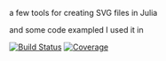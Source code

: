 a few tools for creating SVG files in Julia

and some code exampled I used it in



[![Build Status](https://github.com/lawless-m/SVG.jl/actions/workflows/CI.yml/badge.svg?branch=main)](https://github.com/lawless-m/SVG.jl/actions/workflows/CI.yml?query=branch%3Amain)
[![Coverage](https://codecov.io/gh/lawless-m/SVG.jl/branch/main/graph/badge.svg)](https://codecov.io/gh/lawless-m/SVG.jl)
